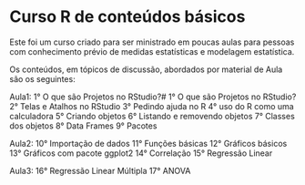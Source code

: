 # Curso R de conteúdos básicos

Este foi um curso criado para ser ministrado em poucas aulas para pessoas com conhecimento prévio de medidas estatísticas e modelagem estatística. 

Os conteúdos, em tópicos de discussão, abordados por material de Aula são os seguintes:

Aula1:
    1° O que são Projetos no RStudio?# 1° O que são Projetos no RStudio?
    2° Telas e Atalhos no RStudio
    3° Pedindo ajuda no R
    4° uso do R como uma calculadora
    5° Criando objetos
    6° Listando e removendo objetos
    7° Classes dos objetos
    8° Data Frames
    9° Pacotes
    
Aula2:
    10° Importação de dados
    11° Funções básicas
    12° Gráficos básicos
    13° Gráficos com pacote ggplot2
    14° Correlação
    15° Regressão Linear
    
Aula3:
    16° Regressão Linear Múltipla
    17° ANOVA